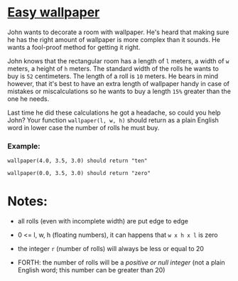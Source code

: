 # [Easy wallpaper](https://www.codewars.com/kata/easy-wallpaper "https://www.codewars.com/kata/567501aec64b81e252000003")

John wants to decorate a room with wallpaper. He's heard that 
making sure he has the right amount of wallpaper is more complex than it sounds. 
He wants a fool-proof method for getting it right.

John knows that the rectangular room has a length of `l` meters, a width of `w` meters, a height of `h` meters.
The standard width of the rolls he wants to buy is `52` centimeters. The 
length of a roll is `10` meters.
He bears in mind however, that it's best to have an extra length of wallpaper handy in case of mistakes or miscalculations so he wants to buy a length `15%` greater than the one he needs.

Last time he did these calculations he got a headache, so could you help John? Your function `wallpaper(l, w, h)` should return as a plain English word
in lower case the number of rolls he must buy.

### Example:

`wallpaper(4.0, 3.5, 3.0) should return "ten"`

`wallpaper(0.0, 3.5, 3.0) should return "zero"`

# Notes:
- all rolls (even with incomplete width) are put edge to edge 
- 0 <= l, w, h (floating numbers), it can happens that `w x h x l` is zero
- the integer `r` (number of rolls) will always be less or equal to 20


- FORTH: the number of rolls will be a *positive or null integer* (not a plain English word; this number can be greater than 20)